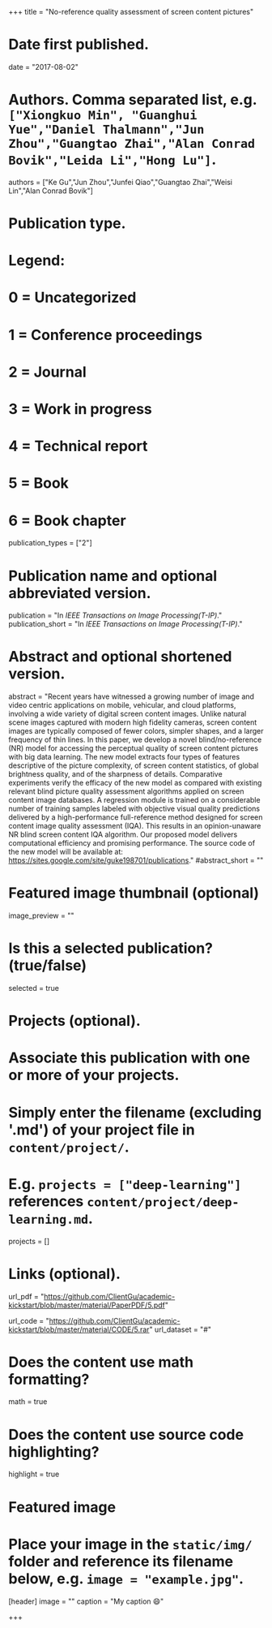 +++
title = "No-reference quality assessment of screen content pictures"

# Date first published.
date = "2017-08-02"

# Authors. Comma separated list, e.g. `["Xiongkuo Min", "Guanghui Yue","Daniel Thalmann","Jun Zhou","Guangtao Zhai","Alan Conrad Bovik","Leida Li","Hong Lu"]`.
authors = ["Ke Gu","Jun Zhou","Junfei Qiao","Guangtao Zhai","Weisi Lin","Alan Conrad Bovik"]
# Publication type.
# Legend:
# 0 = Uncategorized
# 1 = Conference proceedings
# 2 = Journal
# 3 = Work in progress
# 4 = Technical report
# 5 = Book
# 6 = Book chapter
publication_types = ["2"]

# Publication name and optional abbreviated version.
publication = "In *IEEE Transactions on Image Processing(T-IP)*."
publication_short = "In *IEEE Transactions on Image Processing(T-IP)*."

# Abstract and optional shortened version.
abstract = "Recent years have witnessed a growing number of image and video centric applications on mobile, vehicular, and cloud platforms, involving a wide variety of digital screen content images. Unlike natural scene images captured with modern high fidelity cameras, screen content images are typically composed of fewer colors, simpler shapes, and a larger frequency of thin lines. In this paper, we develop a novel blind/no-reference (NR) model for accessing the perceptual quality of screen content pictures with big data learning. The new model extracts four types of features descriptive of the picture complexity, of screen content statistics, of global brightness quality, and of the sharpness of details. Comparative experiments verify the efficacy of the new model as compared with existing relevant blind picture quality assessment algorithms applied on screen content image databases. A regression module is trained on a considerable number of training samples labeled with objective visual quality predictions delivered by a high-performance full-reference method designed for screen content image quality assessment (IQA). This results in an opinion-unaware NR blind screen content IQA algorithm. Our proposed model delivers computational efficiency and promising performance. The source code of the new model will be available at: https://sites.google.com/site/guke198701/publications."
#abstract_short = ""

# Featured image thumbnail (optional)
image_preview = ""

# Is this a selected publication? (true/false)
selected = true

# Projects (optional).
#   Associate this publication with one or more of your projects.
#   Simply enter the filename (excluding '.md') of your project file in `content/project/`.
#   E.g. `projects = ["deep-learning"]` references `content/project/deep-learning.md`.
projects = []

# Links (optional).
url_pdf = "https://github.com/ClientGu/academic-kickstart/blob/master/material/PaperPDF/5.pdf"

url_code = "https://github.com/ClientGu/academic-kickstart/blob/master/material/CODE/5.rar"
url_dataset = "#"


# Does the content use math formatting?
math = true

# Does the content use source code highlighting?
highlight = true

# Featured image
# Place your image in the `static/img/` folder and reference its filename below, e.g. `image = "example.jpg"`.
[header]
image = ""
caption = "My caption 😄"

+++
